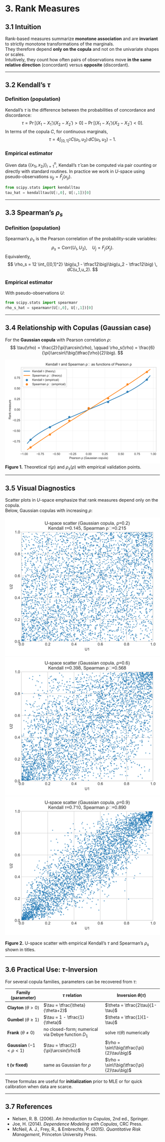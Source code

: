 # 3. Rank Measures

## 3.1 Intuition

Rank-based measures summarize **monotone association** and are **invariant** to strictly monotone transformations of the marginals.  
They therefore depend **only on the copula** and not on the univariate shapes or scales.  
Intuitively, they count how often pairs of observations move **in the same relative direction** (concordant) versus **opposite** (discordant).

---

## 3.2 Kendall’s $\tau$

### Definition (population)
Kendall’s $\tau$ is the difference between the probabilities of concordance and discordance:
$$
\tau = \Pr\big[(X_1-X_1')(X_2-X_2') > 0\big] \;-\; \Pr\big[(X_1-X_1')(X_2-X_2') < 0\big].
$$
In terms of the copula $C$, for continuous marginals,
$$
\tau = 4 \int_{[0,1]^2} C(u_1,u_2) \, dC(u_1,u_2) - 1.
$$

### Empirical estimator
Given data $\{(x_{1i},x_{2i})\}_{i=1}^n$, Kendall’s $\hat\tau$ can be computed via pair counting or
directly with standard routines. In practice we work in $U$-space using pseudo-observations $u_{ji}=\hat F_j(x_{ji})$.

```python
from scipy.stats import kendalltau
tau_hat = kendalltau(U[:,0], U[:,1])[0]
```

---

## 3.3 Spearman’s $\rho_s$

### Definition (population)
Spearman’s $\rho_s$ is the Pearson correlation of the probability-scale variables:
$$
\rho_s = \mathrm{Corr}(U_1, U_2), \quad U_j = F_j(X_j).
$$
Equivalently,
$$
\rho_s = 12 \int_{[0,1]^2} \big(u_1 - \tfrac12\big)\big(u_2 - \tfrac12\big) \, dC(u_1,u_2).
$$

### Empirical estimator
With pseudo-observations $U$:
```python
from scipy.stats import spearmanr
rho_s_hat = spearmanr(U[:,0], U[:,1])[0]
```

---

## 3.4 Relationship with Copulas (Gaussian case)

For the **Gaussian copula** with Pearson correlation $\rho$:
$$
\tau(\rho) = \frac{2}{\pi}\arcsin(\rho), \qquad
\rho_s(\rho) = \frac{6}{\pi}\arcsin\!\big(\tfrac{\rho}{2}\big).
$$

![Rank–correlation curves](../assets/figures/01_foundations/tau_rhos_vs_pearson_curve.svg)  
**Figure 1.** Theoretical $\tau(\rho)$ and $\rho_s(\rho)$ with empirical validation points.

---

## 3.5 Visual Diagnostics

Scatter plots in $U$-space emphasize that rank measures depend only on the copula.  
Below, Gaussian copulas with increasing $\rho$:

![Scatter (ρ=0.2)](../assets/figures/01_foundations/rank_scatter_rho_0_2.svg)
![Scatter (ρ=0.6)](../assets/figures/01_foundations/rank_scatter_rho_0_6.svg)
![Scatter (ρ=0.9)](../assets/figures/01_foundations/rank_scatter_rho_0_9.svg)

**Figure 2.** U-space scatter with empirical Kendall’s $\tau$ and Spearman’s $\rho_s$ shown in titles.

---

## 3.6 Practical Use: $\tau$-Inversion

For several copula families, parameters can be recovered from $\tau$:

| Family (parameter) | $\tau$ relation | Inversion $\theta(\tau)$ |
|---|---|---|
| **Clayton** $(\theta>0)$ | $\tau = \tfrac{\theta}{\theta+2}$ | $\theta = \tfrac{2\tau}{1-\tau}$ |
| **Gumbel** $(\theta\ge 1)$ | $\tau = 1 - \tfrac{1}{\theta}$ | $\theta = \tfrac{1}{1-\tau}$ |
| **Frank** $(\theta\ne 0)$ | no closed-form; numerical via Debye function $D_1$ | solve $\tau(\theta)$ numerically |
| **Gaussian** $(-1<\rho<1)$ | $\tau = \tfrac{2}{\pi}\arcsin(\rho)$ | $\rho = \sin\!\big(\tfrac{\pi}{2}\tau\big)$ |
| **t (ν fixed)** | same as Gaussian for $\rho$ | $\rho = \sin\!\big(\tfrac{\pi}{2}\tau\big)$ |

These formulas are useful for **initialization** prior to MLE or for quick calibration when data are scarce.

---

## 3.7 References

- Nelsen, R. B. (2006). *An Introduction to Copulas*, 2nd ed., Springer.  
- Joe, H. (2014). *Dependence Modeling with Copulas*, CRC Press.  
- McNeil, A. J., Frey, R., & Embrechts, P. (2015). *Quantitative Risk Management*, Princeton University Press.